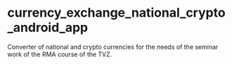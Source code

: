 # currency_exchange_national_crypto_android_app
Converter of national and crypto currencies for the needs of the seminar work of the RMA course of the TVZ. 
